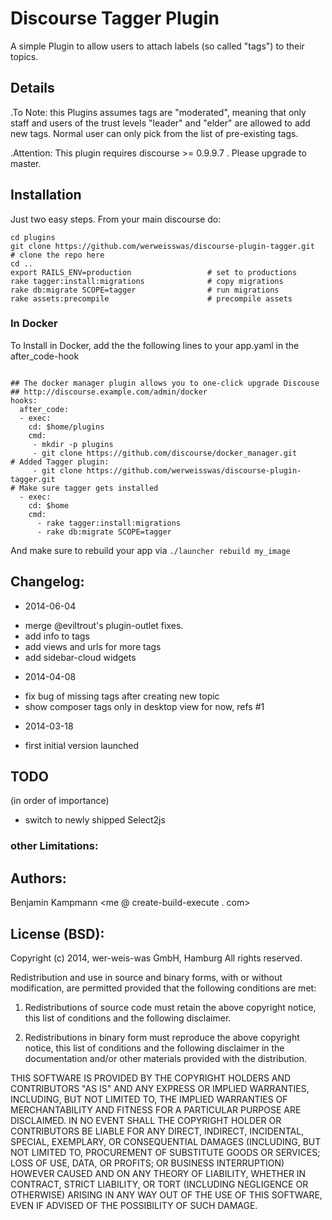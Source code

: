 # Discourse Tagger Plugin

A simple Plugin to allow users to attach labels (so called "tags") to their topics.

## Details


.To Note: this Plugins assumes tags are "moderated", meaning that only staff and users of the trust levels "leader" and "elder" are allowed to add new tags. Normal user can only pick from the list of pre-existing tags.

.Attention: This plugin requires discourse >= 0.9.9.7 . Please upgrade to master.

## Installation

Just two easy steps. From your main discourse do:

    cd plugins
    git clone https://github.com/werweisswas/discourse-plugin-tagger.git   # clone the repo here
    cd ..
    export RAILS_ENV=production                 # set to productions
    rake tagger:install:migrations              # copy migrations
    rake db:migrate SCOPE=tagger                # run migrations
    rake assets:precompile                      # precompile assets

### In Docker

To Install in Docker, add the  the following lines to your app.yaml in the after_code-hook

```

## The docker manager plugin allows you to one-click upgrade Discouse
## http://discourse.example.com/admin/docker
hooks:
  after_code:
  - exec:
    cd: $home/plugins
    cmd:
     - mkdir -p plugins
     - git clone https://github.com/discourse/docker_manager.git
# Added Tagger plugin:
     - git clone https://github.com/werweisswas/discourse-plugin-tagger.git
# Make sure tagger gets installed
  - exec:
    cd: $home
    cmd:
      - rake tagger:install:migrations
      - rake db:migrate SCOPE=tagger
```

And make sure to rebuild your app via `./launcher rebuild my_image`

## Changelog:

 * 2014-06-04
  - merge @eviltrout's plugin-outlet fixes.
  - add info to tags
  - add views and urls for more tags
  - add sidebar-cloud widgets

 * 2014-04-08
  - fix bug of missing tags after creating new topic
  - show composer tags only in desktop view for now, refs #1

 * 2014-03-18
  - first initial version launched

## TODO

(in order of importance)

 - switch to newly shipped Select2js


### other Limitations:


## Authors:
Benjamin Kampmann <me @ create-build-execute . com>

## License (BSD):
Copyright (c) 2014, wer-weis-was GmbH, Hamburg
All rights reserved.

Redistribution and use in source and binary forms, with or without modification, are permitted provided that the following conditions are met:

1. Redistributions of source code must retain the above copyright notice, this list of conditions and the following disclaimer.

2. Redistributions in binary form must reproduce the above copyright notice, this list of conditions and the following disclaimer in the documentation and/or other materials provided with the distribution.

THIS SOFTWARE IS PROVIDED BY THE COPYRIGHT HOLDERS AND CONTRIBUTORS "AS IS" AND ANY EXPRESS OR IMPLIED WARRANTIES, INCLUDING, BUT NOT LIMITED TO, THE IMPLIED WARRANTIES OF MERCHANTABILITY AND FITNESS FOR A PARTICULAR PURPOSE ARE DISCLAIMED. IN NO EVENT SHALL THE COPYRIGHT HOLDER OR CONTRIBUTORS BE LIABLE FOR ANY DIRECT, INDIRECT, INCIDENTAL, SPECIAL, EXEMPLARY, OR CONSEQUENTIAL DAMAGES (INCLUDING, BUT NOT LIMITED TO, PROCUREMENT OF SUBSTITUTE GOODS OR SERVICES; LOSS OF USE, DATA, OR PROFITS; OR BUSINESS INTERRUPTION) HOWEVER CAUSED AND ON ANY THEORY OF LIABILITY, WHETHER IN CONTRACT, STRICT LIABILITY, OR TORT (INCLUDING NEGLIGENCE OR OTHERWISE) ARISING IN ANY WAY OUT OF THE USE OF THIS SOFTWARE, EVEN IF ADVISED OF THE POSSIBILITY OF SUCH DAMAGE.
